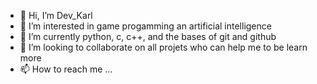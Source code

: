 - 👋 Hi, I’m Dev_Karl
- 👀 I’m interested in game progamming an artificial intelligence
- 🌱 I’m currently python, c, c++, and the bases of git and github
- 💞️ I’m looking to collaborate on all projets who can help me to be learn more
- 📫 How to reach me ...

<!---
Karl-08/Karl-08 is a ✨ special ✨ repository because its `README.md` (this file) appears on your GitHub profile.
You can click the Preview link to take a look at your changes.
--->
